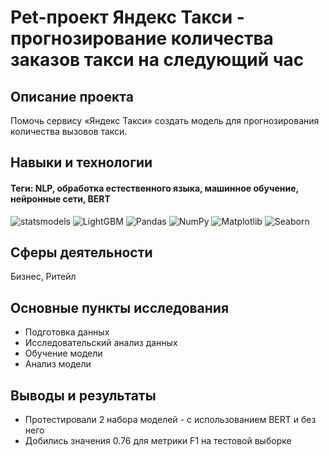 # Pet-проект Яндекс Такси - прогнозирование количества заказов такси на следующий час

## Описание проекта
Помочь сервису «Яндекс Такси» создать модель для прогнозирования количества вызовов такси.

## Навыки и технологии
#### Теги: NLP, обработка естественного языка, машинное обучение, нейронные сети, BERT
![statsmodels](https://img.shields.io/badge/statsmodels-black?style=flat&logoColor=orange)
![LightGBM](https://img.shields.io/badge/LightGBM-black?style=flat&logo=lightgbm&logoColor=orange)
![Pandas](https://img.shields.io/badge/Pandas-black?style=flat&logo=pandas&logoColor=orange)
![NumPy](https://img.shields.io/badge/NumPy-black?style=flat&logo=numpy&logoColor=orange)
![Matplotlib](https://img.shields.io/badge/Matplotlib-black?style=flat&logo=matplotlib&logoColor=orange)
![Seaborn](https://img.shields.io/badge/Seaborn-black?style=flat&logo=seaborn&logoColor=orange)

## Сферы деятельности
Бизнес, Ритейл

## Основные пункты исследования
- Подготовка данных
- Исследовательский анализ данных
- Обучение модели
- Анализ модели

## Выводы и результаты
- Протестировали 2 набора моделей - с использованием BERT и без него
- Добились значения 0.76 для метрики F1 на тестовой выборке
